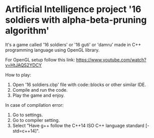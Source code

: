 <h1>Artificial Intelligence project '16 soldiers with alpha-beta-pruning algorithm'</h1>


It's a game called '16 soldiers' or '16 guti' or 'damru' made in C++ programming language using OpenGL library. 

For OpenGL setup follow this link: https://www.youtube.com/watch?v=HtJAQS2YDCY

How to play:
1. Open '16 soldiers.cbp' file with code::blocks or other similar IDE.
2. Compile and run the code.
3. Play the game and enjoy.

In case of compilation error:
1. Go to settings.
2. Go to compiler setting.
3. Select "Have g++ follow the C++14 ISO C++ language standard [-std=c++14]".
